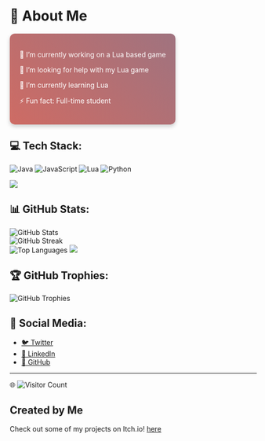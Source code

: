 # 💫 About Me

<div style="background: linear-gradient(45deg, #ff6347, #4682b4); background-size: 400% 400%; animation: gradient 15s ease infinite; color: #fff; padding: 20px; border-radius: 10px; display: inline-block; box-shadow: 0 4px 8px rgba(0, 0, 0, 0.2); text-align: left;">
  <p>🔭 I’m currently working on a Lua based game</p>
  <p>🤝 I’m looking for help with my Lua game</p>
  <p>🌱 I’m currently learning Lua</p>
  <p>⚡ Fun fact: Full-time student</p>
</div>

## 💻 Tech Stack:

![Java](https://img.shields.io/badge/java-%23ED8B00.svg?style=for-the-badge&logo=openjdk&logoColor=white) ![JavaScript](https://img.shields.io/badge/javascript-%23323330.svg?style=for-the-badge&logo=javascript&logoColor=%23F7DF1E) ![Lua](https://img.shields.io/badge/lua-%232C2D72.svg?style=for-the-badge&logo=lua&logoColor=white) ![Python](https://img.shields.io/badge/python-3670A0?style=for-the-badge&logo=python&logoColor=ffdd54)

![](https://user-images.githubusercontent.com/74038190/225813708-98b745f2-7d22-48cf-9150-083f1b00d6c9.gif)

## 📊 GitHub Stats:

![GitHub Stats](https://github-readme-stats.vercel.app/api?username=fadedsushi&theme=dark&hide_border=false&include_all_commits=false&count_private=false)  
![GitHub Streak](https://github-readme-streak-stats.herokuapp.com/?user=fadedsushi&theme=dark&hide_border=false)  
![Top Languages](https://github-readme-stats.vercel.app/api/top-langs/?username=fadedsushi&theme=dark&hide_border=false&include_all_commits=false&count_private=false&layout=compact)
![](https://user-images.githubusercontent.com/74038190/212750996-938b257b-266c-45a7-9af7-655341c0f58b.gif)

## 🏆 GitHub Trophies:

![GitHub Trophies](https://github-profile-trophy.vercel.app/?username=fadedsushi&theme=radical&no-frame=false&no-bg=true&margin-w=4)

## 📱 Social Media:

- [🐦 Twitter](https://twitter.com/yourusername)
- [🔗 LinkedIn](https://linkedin.com/in/yourusername)
- [🐙 GitHub](https://github.com/yourusername)

---

🌐 ![Visitor Count](https://visitcount.itsvg.in/api?id=fadedsushi&icon=0&color=11)

## Created by Me

Check out some of my projects on Itch.io! [here](https://ddl44.itch.io/celestial-chronicles-ricky)
